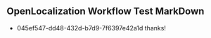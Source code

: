 ## OpenLocalization Workflow Test MarkDown
* 045ef547-dd48-432d-b7d9-7f6397e42a1d thanks!

<!--HONumber=Oct16_HO4-->


